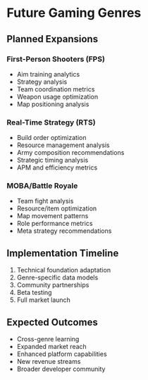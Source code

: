 # Future Gaming Genres

## Planned Expansions

### First-Person Shooters (FPS)
- Aim training analytics
- Strategy analysis
- Team coordination metrics
- Weapon usage optimization
- Map positioning analysis

### Real-Time Strategy (RTS)
- Build order optimization
- Resource management analysis
- Army composition recommendations
- Strategic timing analysis
- APM and efficiency metrics

### MOBA/Battle Royale
- Team fight analysis
- Resource/item optimization
- Map movement patterns
- Role performance metrics
- Meta strategy recommendations

## Implementation Timeline
1. Technical foundation adaptation
2. Genre-specific data models
3. Community partnerships
4. Beta testing
5. Full market launch

## Expected Outcomes
- Cross-genre learning
- Expanded market reach
- Enhanced platform capabilities
- New revenue streams
- Broader developer community
